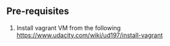 ## Pre-requisites
1. Install vagrant VM from the following https://www.udacity.com/wiki/ud197/install-vagrant

## 

